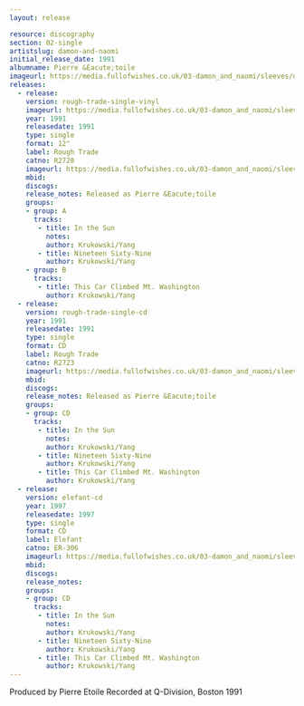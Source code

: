 ```yaml
---
layout: release

resource: discography
section: 02-single
artistslug: damon-and-naomi
initial_release_date: 1991
albumname: Pierre &Eacute;toile
imageurl: https://media.fullofwishes.co.uk/03-damon_and_naomi/sleeves/damon-and-naomi-pierre-etoile.jpg
releases:
  - release:
    version: rough-trade-single-vinyl
    imageurl: https://media.fullofwishes.co.uk/03-damon_and_naomi/sleeves/damon-and-naomi-pierre-etoile.jpg
    year: 1991
    releasedate: 1991
    type: single
    format: 12"
    label: Rough Trade
    catno: R2720
    imageurl: https://media.fullofwishes.co.uk/03-damon_and_naomi/sleeves/damon-and-naomi-pierre-etoile.jpg
    mbid:
    discogs:
    release_notes: Released as Pierre &Eacute;toile
    groups:
    - group: A
      tracks:
       - title: In the Sun
         notes:
         author: Krukowski/Yang
       - title: Nineteen Sixty-Nine
         author: Krukowski/Yang
    - group: B
      tracks:
       - title: This Car Climbed Mt. Washington
         author: Krukowski/Yang
  - release:
    version: rough-trade-single-cd
    year: 1991
    releasedate: 1991
    type: single
    format: CD
    label: Rough Trade
    catno: R2723
    imageurl: https://media.fullofwishes.co.uk/03-damon_and_naomi/sleeves/damon-and-naomi-pierre-etoile.jpg
    mbid:
    discogs:
    release_notes: Released as Pierre &Eacute;toile
    groups:
    - group: CD
      tracks:
       - title: In the Sun
         notes:
         author: Krukowski/Yang
       - title: Nineteen Sixty-Nine
         author: Krukowski/Yang
       - title: This Car Climbed Mt. Washington
         author: Krukowski/Yang
  - release:
    version: elefant-cd
    year: 1997
    releasedate: 1997
    type: single
    format: CD
    label: Elefant
    catno: ER-306
    imageurl: https://media.fullofwishes.co.uk/03-damon_and_naomi/sleeves/damon-and-naomi-pierre-etoile-elefant.jpg
    mbid:
    discogs:
    release_notes:
    groups:
    - group: CD
      tracks:
       - title: In the Sun
         notes:
         author: Krukowski/Yang
       - title: Nineteen Sixty-Nine
         author: Krukowski/Yang
       - title: This Car Climbed Mt. Washington
         author: Krukowski/Yang
---
```

Produced by Pierre Etoile
Recorded at Q-Division, Boston 1991

